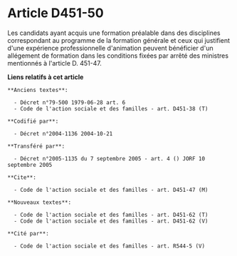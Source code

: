 # Article D451-50

Les candidats ayant acquis une formation préalable dans des disciplines correspondant au programme de la formation générale
et ceux qui justifient d'une expérience professionnelle d'animation peuvent bénéficier d'un allégement de formation dans les
conditions fixées par arrêté des ministres mentionnés à l'article D. 451-47.

**Liens relatifs à cet article**

	**Anciens textes**:

	  - Décret n°79-500 1979-06-28 art. 6
	  - Code de l'action sociale et des familles - art. D451-38 (T)

	**Codifié par**:

	  - Décret n°2004-1136 2004-10-21

	**Transféré par**:

	  - Décret n°2005-1135 du 7 septembre 2005 - art. 4 () JORF 10 septembre 2005

	**Cite**:

	  - Code de l'action sociale et des familles - art. D451-47 (M)

	**Nouveaux textes**:

	  - Code de l'action sociale et des familles - art. D451-62 (T)
	  - Code de l'action sociale et des familles - art. D451-62 (V)

	**Cité par**:

	  - Code de l'action sociale et des familles - art. R544-5 (V)
